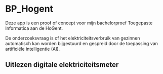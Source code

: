 # BP_Hogent

Deze app is een proof of concept voor mijn bachelorproef Toegepaste Informatica aan de HoGent.

De onderzoeksvraag is of het elektriciteitsverbruik van gezinnen automatisch kan worden bijgestuurd en gespreid door de toepassing van artificiële intelligentie (AI).

## Uitlezen digitale elektriciteitsmeter
